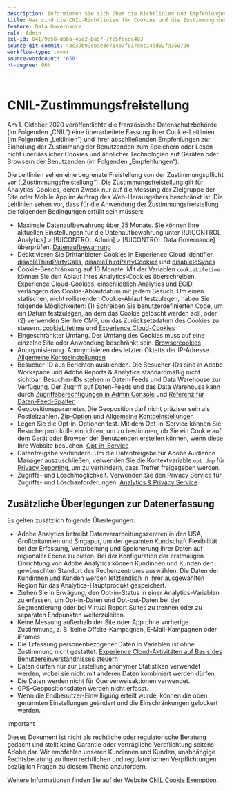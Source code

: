 ```yaml
---
description: Informieren Sie sich über die Richtlinien und Empfehlungen für die Zustimmung der Benutzer zum Speichern oder Lesen von nicht erforderlichen Cookies auf Geräten oder Browsern.
title: Was sind die CNIL-Richtlinien für Cookies und die Zustimmung der Benutzer?
feature: Data Governance
role: Admin
exl-id: 04179e58-dbba-45e2-ba57-7fe5fdedc483
source-git-commit: 43c39b99cbae3e714b7f017dec14dd02fa350790
workflow-type: tm+mt
source-wordcount: '650'
ht-degree: 96%

---
```


# CNIL-Zustimmungsfreistellung

Am 1. Oktober 2020 veröffentlichte die französische Datenschutzbehörde (im Folgenden „CNIL“) eine überarbeitete Fassung ihrer Cookie-Leitlinien (im Folgenden „Leitlinien“) und ihrer abschließenden Empfehlungen zur Einholung der Zustimmung der Benutzenden zum Speichern oder Lesen nicht unerlässlicher Cookies und ähnlicher Technologien auf Geräten oder Browsern der Benutzenden (im Folgenden „Empfehlungen“).

Die Leitlinien sehen eine begrenzte Freistellung von der Zustimmungspflicht vor („Zustimmungsfreistellung“). Die Zustimmungsfreistellung gilt für Analytics-Cookies, deren Zweck nur auf die Messung der Zielgruppe der Site oder Mobile App im Auftrag des Web-Herausgebers beschränkt ist. Die Leitlinien sehen vor, dass für die Anwendung der Zustimmungsfreistellung die folgenden Bedingungen erfüllt sein müssen:

* Maximale Datenaufbewahrung über 25 Monate.  Sie können Ihre aktuellen Einstellungen für die Datenaufbewahrung unter [!UICONTROL Analytics] > [!UICONTROL Admin] > [!UICONTROL Data Governance] überprüfen.  [Datenaufbewahrung](https://experienceleague.adobe.com/docs/analytics/technotes/data-retention.html?lang=de)
* Deaktivieren Sie Drittanbieter-Cookies in Experience Cloud Identifier. [disableThirdPartyCalls](https://experienceleague.adobe.com/docs/id-service/using/id-service-api/configurations/disablethirdpartycalls.html?lang=de#id-service-api), [disableThirdPartyCookies](https://experienceleague.adobe.com/docs/id-service/using/id-service-api/configurations/disable-cookies.html?lang=de#id-service-api) und [disableIdSyncs](https://experienceleague.adobe.com/docs/id-service/using/id-service-api/configurations/disableidsync.html?lang=de#id-service-api)
* Cookie-Beschränkung auf 13 Monate. Mit der Variablen `cookieLifetime` können Sie den Ablauf Ihres Analytics-Cookies überschreiben. Experience Cloud-Cookies, einschließlich Analytics und ECID, verlängern das Cookie-Ablaufdatum mit jedem Besuch. Um einen statischen, nicht rollierenden Cookie-Ablauf festzulegen, haben Sie folgende Möglichkeiten: (1) Schreiben Sie benutzerdefinierten Code, um ein Datum festzulegen, an dem das Cookie gelöscht werden soll, oder (2) verwenden Sie Ihre CMP, um das Zurücksetzdatum des Cookies zu steuern. [cookieLifetime](https://experienceleague.adobe.com/docs/analytics/implementation/vars/config-vars/cookielifetime.html?lang=de) und [Experience Cloud-Cookies](https://experienceleague.adobe.com/docs/core-services/interface/ec-cookies/cookies-privacy.html?lang=de#ec-cookies)
* Eingeschränkter Umfang. Der Umfang des Cookies muss auf eine einzelne Site oder Anwendung beschränkt sein. [Browsercookies](https://experienceleague.adobe.com/docs/analytics/technotes/cookies/cookies.html#third-party-cookie-limitations)
* Anonymisierung. Anonymisieren des letzten Oktetts der IP-Adresse. [Allgemeine Kontoeinstellungen](/help/admin/admin/c-manage-report-suites/c-edit-report-suites/general/general-acct-settings-admin.md)
* Besucher-ID aus Berichten ausblenden.  Die Besucher-IDs sind in Adobe Workspace und Adobe Reports &amp; Analytics standardmäßig nicht sichtbar.  Besucher-IDs stehen in Daten-Feeds und Data Warehouse zur Verfügung.  Der Zugriff auf Daten-Feeds und das Data Warehouse kann durch [Zugriffsberechtigungen in Admin Console](https://experienceleague.adobe.com/docs/core-services/interface/administration/admin-getting-started.html?lang=de) und [Referenz für Daten-Feed-Spalten](https://experienceleague.adobe.com/docs/analytics/export/analytics-data-feed/data-feed-contents/datafeeds-reference.html?lang=de#columns%2C-descriptions%2C-and-data-types)
* Geopositionsparameter. Die Geoposition darf nicht präziser sein als Postleitzahlen. [Zip-Option](https://experienceleague.adobe.com/docs/analytics/implementation/vars/page-vars/zip.html) und [Allgemeine Kontoeinstellungen](https://experienceleague.adobe.com/docs/analytics/admin/admin-tools/general-acct-settings-admin.html?lang=de)
* Legen Sie die Opt-in-Optionen fest.  Mit dem Opt-in-Service können Sie Besucherprotokolle einrichten, um zu bestimmen, ob Sie ein Cookie auf dem Gerät oder Browser der Benutzenden erstellen können, wenn diese Ihre Website besuchen. [Opt-in-Service](https://experienceleague.adobe.com/docs/id-service/using/implementation/opt-in-service/optin-overview.html?lang=de)
* Datenfreigabe verhindern.  Um die Datenfreigabe für Adobe Audience Manager auszuschließen, verwenden Sie die Kontextvariable `opt.dmp` für [Privacy Reporting](/help/admin/admin/c-manage-report-suites/c-edit-report-suites/privacy-reporting.md), um zu verhindern, dass Treffer freigegeben werden.
* Zugriffs- und Löschmöglichkeit. Verwenden Sie den Privacy Service für Zugriffs- und Löschanforderungen. [Analytics &amp; Privacy Service](https://experienceleague.adobe.com/docs/analytics/admin/data-governance/an-gdpr-overview.html?lang=de)

## Zusätzliche Überlegungen zur Datenerfassung

Es gelten zusätzlich folgende Überlegungen:

* Adobe Analytics betreibt Datenverarbeitungszentren in den USA, Großbritannien und Singapur, um der gesamten Kundschaft Flexibilität bei der Erfassung, Verarbeitung und Speicherung ihrer Daten auf regionaler Ebene zu bieten. Bei der Konfiguration der erstmaligen Einrichtung von Adobe Analytics können Kundinnen und Kunden den gewünschten Standort des Rechenzentrums auswählen. Die Daten der Kundinnen und Kunden werden letztendlich in ihrer ausgewählten Region für das Analytics-Hauptprodukt gespeichert.
* Ziehen Sie in Erwägung, den Opt-in-Status in einer Analytics-Variablen zu erfassen, um Opt-in-Daten und Opt-out-Daten bei der Segmentierung oder bei Virtual Report Suites zu trennen oder zu separaten Endpunkten weiterzuleiten.
* Keine Messung außerhalb der Site oder App ohne vorherige Zustimmung, z. B. keine Offsite-Kampagnen, E-Mail-Kampagnen oder iFrames.
* Die Erfassung personenbezogener Daten in Variablen ist ohne Zustimmung nicht gestattet. [Experience Cloud-Aktivitäten auf Basis des Benutzereinverständnisses steuern](https://experienceleague.adobe.com/docs/id-service/using/implementation/opt-in-service/use-opt-in-to-control-experience-cloud-activities-based-on-user-consent.html#implementing-opt-in-on-the-page)
* Daten dürfen nur zur Erstellung anonymer Statistiken verwendet werden, wobei sie nicht mit anderen Daten kombiniert werden dürfen.
* Die Daten werden nicht für Querverweisaktionen verwendet.
* GPS-Geopositionsdaten werden nicht erfasst.
* Wenn die Endbenutzer-Einwilligung erteilt wurde, können die oben genannten Einstellungen geändert und die Einschränkungen gelockert werden.

>[!IMPORTANT]
>
>Dieses Dokument ist nicht als rechtliche oder regulatorische Beratung gedacht und stellt keine Garantie oder vertragliche Verpflichtung seitens Adobe dar. Wir empfehlen unseren Kundinnen und Kunden, unabhängige Rechtsberatung zu ihren rechtlichen und regulatorischen Verpflichtungen bezüglich Fragen zu diesem Thema anzufordern.


Weitere Informationen finden Sie auf der Website [CNIL Cookie Exemption](https://www.cnil.fr/en/sheet-ndeg16-use-analytics-your-websites-and-applications).

